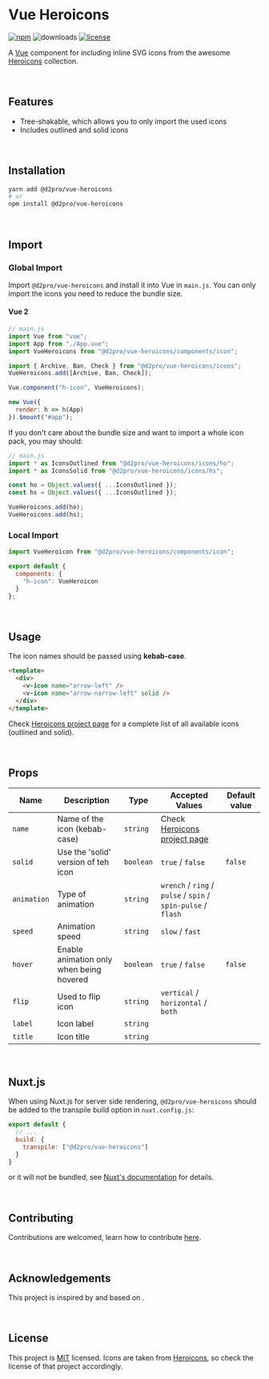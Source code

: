 # Vue Heroicons

[![npm](https://img.shields.io/npm/v/@d2pro/vue-heroicons.svg?style=flat-square)](https://www.npmjs.com/package/@d2pro/vue-heroicons) ![downloads](https://img.shields.io/npm/dt/@d2pro/vue-icons.svg?style=flat-square) [![license](https://img.shields.io/badge/License-MIT-green?style=flat-square)](LICENSE)


A [Vue](https://vuejs.org/) component for including inline SVG icons from the awesome [Heroicons](https://heroicons.dev/) collection.


&nbsp;

## Features

- Tree-shakable, which allows you to only import the used icons
- Includes outlined and solid icons


&nbsp;


## Installation

```bash
yarn add @d2pro/vue-heroicons
# or
npm install @d2pro/vue-heroicons
```


&nbsp;

## Import

### Global Import

Import `@d2pro/vue-heroicons` and install it into Vue in `main.js`. You can only import the icons you need to reduce the bundle size.

#### Vue 2

```js
// main.js
import Vue from "vue";
import App from "./App.vue";
import VueHeroicons from "@d2pro/vue-heroicons/components/icon";

import { Archive, Ban, Check } from "@d2pro/vue-heroicons/icons";
VueHeroicons.add([Archive, Ban, Check]);

Vue.component("h-icon", VueHeroicons);

new Vue({
  render: h => h(App)
}).$mount("#app");
```

If you don't care about the bundle size and want to import a whole icon pack, you may should:

```js
// main.js
import * as IconsOutlined from "@d2pro/vue-heroicons/icons/ho";
import * as IconsSolid from "@d2pro/vue-heroicons/icons/hs";

const ho = Object.values({ ...IconsOutlined });
const hs = Object.values({ ...IconsOutlined });

VueHeroicons.add(ho);
VueHeroicons.add(hs);
```


### Local Import

```js
import VueHeroicon from "@d2pro/vue-heroicons/components/icon";

export default {
  components: {
    "h-icon": VueHeroicon
  }
};
```


&nbsp;

## Usage

The icon names should be passed using **kebab-case**.

```html
<template>
  <div>
    <v-icon name="arrow-left" />
    <v-icon name="arrow-narrow-left" solid />
  </div>
</template>
```

Check [Heroicons project page](https://heroicons.dev/) for a complete list of all available icons (outlined and solid).


&nbsp;

## Props

| Name        | Description                              | Type      | Accepted Values                                               | Default value  |
| ----------- | ---------------------------------------- | --------- | ------------------------------------------------------------- | -------------- |
| `name`      | Name of the icon (kebab-case)            | `string`  | Check [Heroicons project page](https://heroicons.dev/)        |                |
| `solid`     | Use the 'solid' version of teh icon      | `boolean` | `true` / `false`                                              | `false`        |
| `animation` | Type of animation                        | `string`  | `wrench` / `ring` / `pulse` / `spin` / `spin-pulse` / `flash` |                |
| `speed`     | Animation speed                          | `string`  | `slow` / `fast`                                               |                |
| `hover`     | Enable animation only when being hovered | `boolean` | `true` / `false`                                              | `false`        |
| `flip`      | Used to flip icon                        | `string`  | `vertical` / `horizontal` / `both`                            |                |
| `label`     | Icon label                               | `string`  |                                                               |                |
| `title`     | Icon title                               | `string`  |                                                               |                |


&nbsp;

## Nuxt.js

When using Nuxt.js for server side rendering, `@d2pro/vue-heroicons` should be added to the transpile build option in `nuxt.config.js`:

```js
export default {
  // ...
  build: {
    transpile: ["@d2pro/vue-heroicons"]
  }
}
```

or it will not be bundled, see [Nuxt's documentation](https://nuxtjs.org/docs/2.x/directory-structure/plugins) for details.


&nbsp;

## Contributing

Contributions are welcomed, learn how to contribute [here](CONTRIBUTING.md).


&nbsp;

## Acknowledgements

This project is inspired by and based on .


&nbsp;

## License

This project is [MIT](LICENSE) licensed. Icons are taken from [Heroicons](https://heroicons.dev/), so check the license of that project accordingly.
